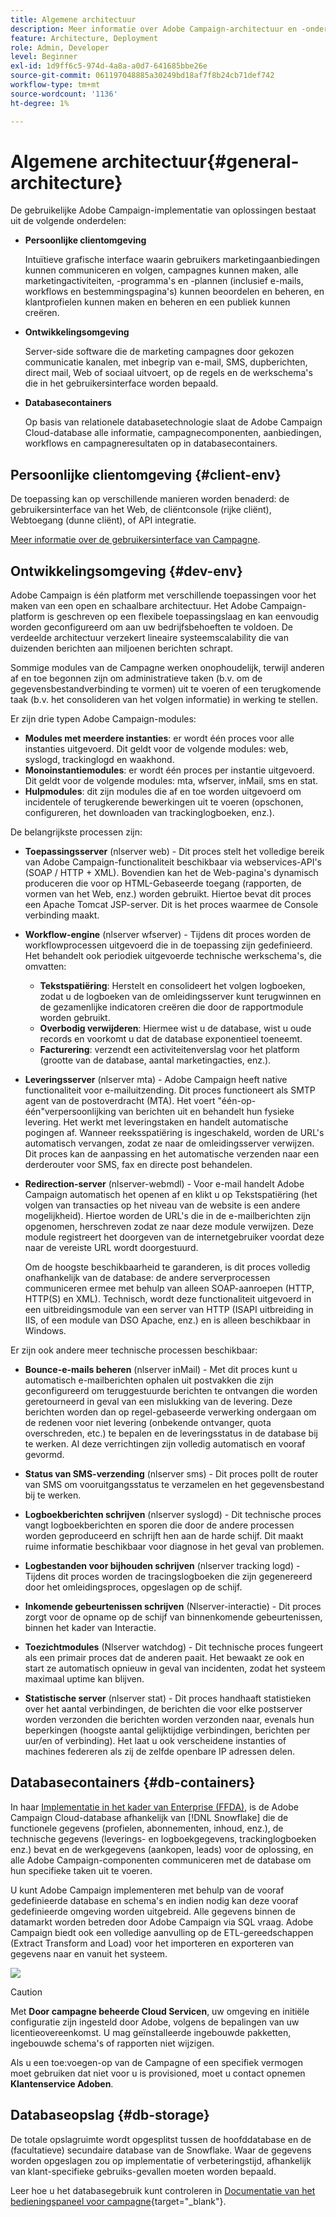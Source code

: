 ```yaml
---
title: Algemene architectuur
description: Meer informatie over Adobe Campaign-architectuur en -onderdelen. Meer informatie over het personaliseren van uw Client Console en omgeving.
feature: Architecture, Deployment
role: Admin, Developer
level: Beginner
exl-id: 1d9ff6c5-974d-4a8a-a0d7-641685bbe26e
source-git-commit: 061197048885a30249bd18af7f8b24cb71def742
workflow-type: tm+mt
source-wordcount: '1136'
ht-degree: 1%

---
```


# Algemene architectuur{#general-architecture}

De gebruikelijke Adobe Campaign-implementatie van oplossingen bestaat uit de volgende onderdelen:

* **Persoonlijke clientomgeving**

  Intuïtieve grafische interface waarin gebruikers marketingaanbiedingen kunnen communiceren en volgen, campagnes kunnen maken, alle marketingactiviteiten, -programma&#39;s en -plannen (inclusief e-mails, workflows en bestemmingspagina&#39;s) kunnen beoordelen en beheren, en klantprofielen kunnen maken en beheren en een publiek kunnen creëren.

* **Ontwikkelingsomgeving**

  Server-side software die de marketing campagnes door gekozen communicatie kanalen, met inbegrip van e-mail, SMS, dupberichten, direct mail, Web of sociaal uitvoert, op de regels en de werkschema&#39;s die in het gebruikersinterface worden bepaald.

* **Databasecontainers**

  Op basis van relationele databasetechnologie slaat de Adobe Campaign Cloud-database alle informatie, campagnecomponenten, aanbiedingen, workflows en campagneresultaten op in databasecontainers.

## Persoonlijke clientomgeving {#client-env}

De toepassing kan op verschillende manieren worden benaderd: de gebruikersinterface van het Web, de cliëntconsole (rijke cliënt), Webtoegang (dunne cliënt), of API integratie.

[Meer informatie over de gebruikersinterface van Campagne](../start/campaign-ui.md).

## Ontwikkelingsomgeving {#dev-env}

Adobe Campaign is één platform met verschillende toepassingen voor het maken van een open en schaalbare architectuur. Het Adobe Campaign-platform is geschreven op een flexibele toepassingslaag en kan eenvoudig worden geconfigureerd om aan uw bedrijfsbehoeften te voldoen. De verdeelde architectuur verzekert lineaire systeemscalability die van duizenden berichten aan miljoenen berichten schrapt.

Sommige modules van de Campagne werken onophoudelijk, terwijl anderen af en toe begonnen zijn om administratieve taken (b.v. om de gegevensbestandverbinding te vormen) uit te voeren of een terugkomende taak (b.v. het consolideren van het volgen informatie) in werking te stellen.

Er zijn drie typen Adobe Campaign-modules:

* **Modules met meerdere instanties**: er wordt één proces voor alle instanties uitgevoerd. Dit geldt voor de volgende modules: web, syslogd, trackinglogd en waakhond.
* **Monoinstantiemodules**: er wordt één proces per instantie uitgevoerd. Dit geldt voor de volgende modules: mta, wfserver, inMail, sms en stat.
* **Hulpmodules**: dit zijn modules die af en toe worden uitgevoerd om incidentele of terugkerende bewerkingen uit te voeren (opschonen, configureren, het downloaden van trackinglogboeken, enz.).

De belangrijkste processen zijn:

* **Toepassingsserver** (nlserver web) - Dit proces stelt het volledige bereik van Adobe Campaign-functionaliteit beschikbaar via webservices-API&#39;s (SOAP / HTTP + XML). Bovendien kan het de Web-pagina&#39;s dynamisch produceren die voor op HTML-Gebaseerde toegang (rapporten, de vormen van het Web, enz.) worden gebruikt. Hiertoe bevat dit proces een Apache Tomcat JSP-server. Dit is het proces waarmee de Console verbinding maakt.

* **Workflow-engine** (nlserver wfserver) - Tijdens dit proces worden de workflowprocessen uitgevoerd die in de toepassing zijn gedefinieerd. Het behandelt ook periodiek uitgevoerde technische werkschema&#39;s, die omvatten:

   * **Tekstspatiëring**: Herstelt en consolideert het volgen logboeken, zodat u de logboeken van de omleidingsserver kunt terugwinnen en de gezamenlijke indicatoren creëren die door de rapportmodule worden gebruikt.
   * **Overbodig verwijderen**: Hiermee wist u de database, wist u oude records en voorkomt u dat de database exponentieel toeneemt.
   * **Facturering**: verzendt een activiteitenverslag voor het platform (grootte van de database, aantal marketingacties, enz.).

* **Leveringsserver** (nlserver mta) - Adobe Campaign heeft native functionaliteit voor e-mailuitzending. Dit proces functioneert als SMTP agent van de postoverdracht (MTA). Het voert &quot;één-op-één&quot;verpersoonlijking van berichten uit en behandelt hun fysieke levering. Het werkt met leveringstaken en handelt automatische pogingen af. Wanneer reeksspatiëring is ingeschakeld, worden de URL&#39;s automatisch vervangen, zodat ze naar de omleidingsserver verwijzen. Dit proces kan de aanpassing en het automatische verzenden naar een derderouter voor SMS, fax en directe post behandelen.

* **Redirection-server** (nlserver-webmdl) - Voor e-mail handelt Adobe Campaign automatisch het openen af en klikt u op Tekstspatiëring (het volgen van transacties op het niveau van de website is een andere mogelijkheid). Hiertoe worden de URL&#39;s die in de e-mailberichten zijn opgenomen, herschreven zodat ze naar deze module verwijzen. Deze module registreert het doorgeven van de internetgebruiker voordat deze naar de vereiste URL wordt doorgestuurd.

  Om de hoogste beschikbaarheid te garanderen, is dit proces volledig onafhankelijk van de database: de andere serverprocessen communiceren ermee met behulp van alleen SOAP-aanroepen (HTTP, HTTP(S) en XML). Technisch, wordt deze functionaliteit uitgevoerd in een uitbreidingsmodule van een server van HTTP (ISAPI uitbreiding in IIS, of een module van DSO Apache, enz.) en is alleen beschikbaar in Windows.

Er zijn ook andere meer technische processen beschikbaar:

* **Bounce-e-mails beheren** (nlserver inMail) - Met dit proces kunt u automatisch e-mailberichten ophalen uit postvakken die zijn geconfigureerd om teruggestuurde berichten te ontvangen die worden geretourneerd in geval van een mislukking van de levering. Deze berichten worden dan op regel-gebaseerde verwerking ondergaan om de redenen voor niet levering (onbekende ontvanger, quota overschreden, etc.) te bepalen en de leveringsstatus in de database bij te werken. Al deze verrichtingen zijn volledig automatisch en vooraf gevormd.

* **Status van SMS-verzending** (nlserver sms) - Dit proces pollt de router van SMS om vooruitgangsstatus te verzamelen en het gegevensbestand bij te werken.

* **Logboekberichten schrijven** (nlserver syslogd) - Dit technische proces vangt logboekberichten en sporen die door de andere processen worden geproduceerd en schrijft hen aan de harde schijf. Dit maakt ruime informatie beschikbaar voor diagnose in het geval van problemen.

* **Logbestanden voor bijhouden schrijven** (nlserver tracking logd) - Tijdens dit proces worden de tracingslogboeken die zijn gegenereerd door het omleidingsproces, opgeslagen op de schijf.

* **Inkomende gebeurtenissen schrijven** (Nlserver-interactie) - Dit proces zorgt voor de opname op de schijf van binnenkomende gebeurtenissen, binnen het kader van Interactie.

* **Toezichtmodules** (Nlserver watchdog) - Dit technische proces fungeert als een primair proces dat de anderen paait. Het bewaakt ze ook en start ze automatisch opnieuw in geval van incidenten, zodat het systeem maximaal uptime kan blijven.

* **Statistische server** (nlserver stat) - Dit proces handhaaft statistieken over het aantal verbindingen, de berichten die voor elke postserver worden verzonden die berichten worden verzonden naar, evenals hun beperkingen (hoogste aantal gelijktijdige verbindingen, berichten per uur/en of verbinding). Het laat u ook verscheidene instanties of machines federeren als zij de zelfde openbare IP adressen delen.


## Databasecontainers {#db-containers}

In haar [Implementatie in het kader van Enterprise (FFDA)](enterprise-deployment.md), is de Adobe Campaign Cloud-database afhankelijk van [!DNL Snowflake] die de functionele gegevens (profielen, abonnementen, inhoud, enz.), de technische gegevens (leverings- en logboekgegevens, trackinglogboeken enz.) bevat en de werkgegevens (aankopen, leads) voor de oplossing, en alle Adobe Campaign-componenten communiceren met de database om hun specifieke taken uit te voeren.

U kunt Adobe Campaign implementeren met behulp van de vooraf gedefinieerde database en schema&#39;s en indien nodig kan deze vooraf gedefinieerde omgeving worden uitgebreid. Alle gegevens binnen de datamarkt worden betreden door Adobe Campaign via SQL vraag. Adobe Campaign biedt ook een volledige aanvulling op de ETL-gereedschappen (Extract Transform and Load) voor het importeren en exporteren van gegevens naar en vanuit het systeem.

![](assets/data-flow-diagram.png)


>[!CAUTION]
>
>Met **Door campagne beheerde Cloud Servicen**, uw omgeving en initiële configuratie zijn ingesteld door Adobe, volgens de bepalingen van uw licentieovereenkomst. U mag geïnstalleerde ingebouwde pakketten, ingebouwde schema&#39;s of rapporten niet wijzigen.
>
>Als u een toe:voegen-op van de Campagne of een specifiek vermogen moet gebruiken dat niet voor u is provisioned, moet u contact opnemen **Klantenservice Adoben**.

## Databaseopslag {#db-storage}

De totale opslagruimte wordt opgesplitst tussen de hoofddatabase en de (facultatieve) secundaire database van de Snowflake. Waar de gegevens worden opgeslagen zou op implementatie of verbeteringstijd, afhankelijk van klant-specifieke gebruiks-gevallen moeten worden bepaald.

Leer hoe u het databasegebruik kunt controleren in [Documentatie van het bedieningspaneel voor campagne](https://experienceleague.adobe.com/docs/control-panel/using/performance-monitoring/database-monitoring/database-monitoring.html?lang=nl-NL){target="_blank"}.